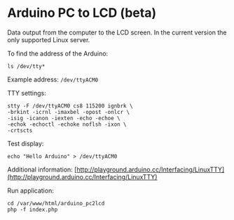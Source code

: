 Arduino PC to LCD (beta)
=================

Data output from the computer to the LCD screen. In the current version the only supported Linux server.

To find the address of the Arduino:
~~~
ls /dev/tty*
~~~

Example address: ``/dev/ttyACM0``

TTY settings:
~~~
stty -F /dev/ttyACM0 cs8 115200 ignbrk \
-brkint -icrnl -imaxbel -opost -onlcr \
-isig -icanon -iexten -echo -echoe \
-echok -echoctl -echoke noflsh -ixon \
-crtscts
~~~

Test display:
~~~
echo "Hello Arduino" > /dev/ttyACM0
~~~

Additional information: [http://playground.arduino.cc/Interfacing/LinuxTTY](http://playground.arduino.cc/Interfacing/LinuxTTY)

Run application:
~~~
cd /var/www/html/arduino_pc2lcd
php -f index.php
~~~

